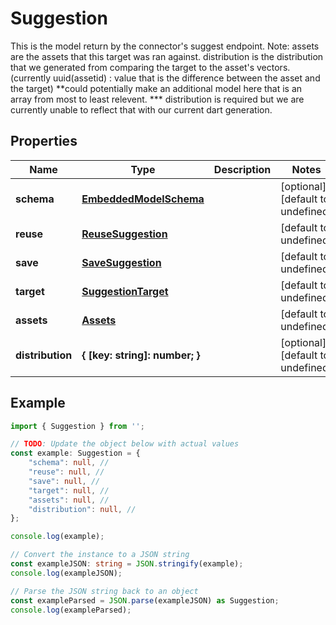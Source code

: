 
# Suggestion

This is the model return by the connector\'s suggest endpoint.  Note: assets are the assets that this target was ran against.  distribution is the distribution that we generated from comparing the target to the asset\'s vectors.(currently uuid(assetid) : value that is the difference between the asset and the target) **could potentially make an additional model here that is an array from most to least relevent.  *** distribution is required but we are currently unable to reflect that with our current dart generation.

## Properties

Name | Type | Description | Notes
------------ | ------------- | ------------- | -------------
**schema** | [**EmbeddedModelSchema**](EmbeddedModelSchema) |  | [optional] [default to undefined]
**reuse** | [**ReuseSuggestion**](ReuseSuggestion) |  | [default to undefined]
**save** | [**SaveSuggestion**](SaveSuggestion) |  | [default to undefined]
**target** | [**SuggestionTarget**](SuggestionTarget) |  | [default to undefined]
**assets** | [**Assets**](Assets) |  | [default to undefined]
**distribution** | **\{ [key: string]: number; \}** |  | [optional] [default to undefined]

## Example

```typescript
import { Suggestion } from '';

// TODO: Update the object below with actual values
const example: Suggestion = {
    "schema": null, // 
    "reuse": null, // 
    "save": null, // 
    "target": null, // 
    "assets": null, // 
    "distribution": null, // 
};

console.log(example);

// Convert the instance to a JSON string
const exampleJSON: string = JSON.stringify(example);
console.log(exampleJSON);

// Parse the JSON string back to an object
const exampleParsed = JSON.parse(exampleJSON) as Suggestion;
console.log(exampleParsed);
```




